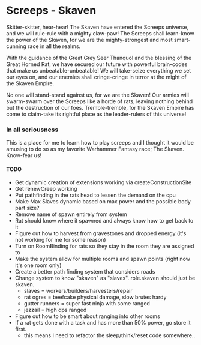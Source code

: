 # Screeps - Skaven

Skitter-skitter, hear-hear! The Skaven have entered the Screeps universe, and we will rule-rule with a mighty claw-paw! The Screeps shall learn-know the power of the Skaven, for we are the mighty-strongest and most smart-cunning race in all the realms.

With the guidance of the Great Grey Seer Thanquol and the blessing of the Great Horned Rat, we have secured our future with powerful brain-codes that make us unbeatable-unbeatable! We will take-seize everything we set our eyes on, and our enemies shall cringe-cringe in terror at the might of the Skaven Empire.

No one will stand-stand against us, for we are the Skaven! Our armies will swarm-swarm over the Screeps like a horde of rats, leaving nothing behind but the destruction of our foes. Tremble-tremble, for the Skaven Empire has come to claim-take its rightful place as the leader-rulers of this universe!

### In all seriousness

This is a place for me to learn how to play screeps and I thought it would be amusing to do so as my favorite Warhammer Fantasy race; The Skaven.  Know-fear us!


#### TODO
- Get dynamic creation of extensions working via createConstructionSite
- Get renewCreep working
- Put pathfinding in the rats head to lessen the demand on the cpu
- Make Max Slaves dynamic based on max power and the possible body part size?
- Remove name of spawn entirely from system
- Rat should know where it spawned and always know how to get back to it
- Figure out how to harvest from gravestones and dropped energy (it's not working for me for some reason)
- Turn on RoomBinding for rats so they stay in the room they are assigned to
- Make the system allow for multiple rooms and spawn points (right now it's one room only)
- Create a better path finding system that considers roads
- Change system to know "skaven" as "slaves".  role.skaven should just be skaven. 
  - slaves = workers/builders/harvesters/repair
  - rat ogres = beefcake physical damage, slow brutes hardy
  - gutter runners = super fast ninja with some ranged
  - jezzail = high dps ranged
- Figure out how to be smart about ranging into other rooms
- If a rat gets done with a task and has more than 50% power, go store it first.
  - this means I need to refactor the sleep/think/reset code somewhere..